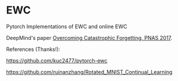 # EWC
Pytorch Implementations of EWC and online EWC

DeepMind's paper [Overcoming Catastrophic Forgetting, PNAS 2017](https://arxiv.org/abs/1612.00796).

References (Thanks!):

https://github.com/kuc2477/pytorch-ewc

https://github.com/ruinanzhang/Rotated_MNIST_Continual_Learning
